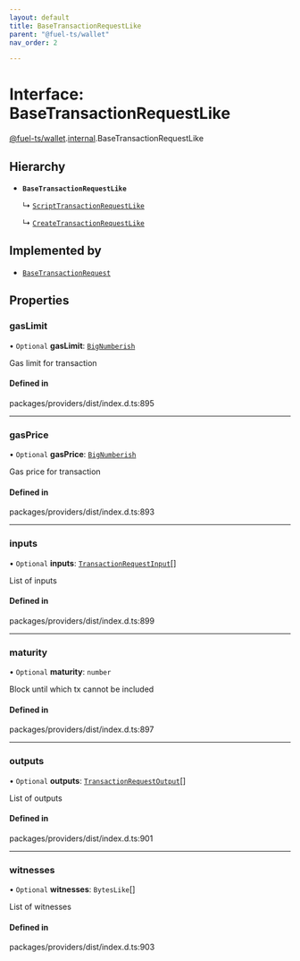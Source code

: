 ```yaml
---
layout: default
title: BaseTransactionRequestLike
parent: "@fuel-ts/wallet"
nav_order: 2

---
```


# Interface: BaseTransactionRequestLike

[@fuel-ts/wallet](../index.md).[internal](../namespaces/internal.md).BaseTransactionRequestLike

## Hierarchy

- **`BaseTransactionRequestLike`**

  ↳ [`ScriptTransactionRequestLike`](internal-ScriptTransactionRequestLike.md)

  ↳ [`CreateTransactionRequestLike`](internal-CreateTransactionRequestLike.md)

## Implemented by

- [`BaseTransactionRequest`](../classes/internal-BaseTransactionRequest.md)

## Properties

### gasLimit

• `Optional` **gasLimit**: [`BigNumberish`](../namespaces/internal.md#bignumberish)

Gas limit for transaction

#### Defined in

packages/providers/dist/index.d.ts:895

___

### gasPrice

• `Optional` **gasPrice**: [`BigNumberish`](../namespaces/internal.md#bignumberish)

Gas price for transaction

#### Defined in

packages/providers/dist/index.d.ts:893

___

### inputs

• `Optional` **inputs**: [`TransactionRequestInput`](../namespaces/internal.md#transactionrequestinput)[]

List of inputs

#### Defined in

packages/providers/dist/index.d.ts:899

___

### maturity

• `Optional` **maturity**: `number`

Block until which tx cannot be included

#### Defined in

packages/providers/dist/index.d.ts:897

___

### outputs

• `Optional` **outputs**: [`TransactionRequestOutput`](../namespaces/internal.md#transactionrequestoutput)[]

List of outputs

#### Defined in

packages/providers/dist/index.d.ts:901

___

### witnesses

• `Optional` **witnesses**: `BytesLike`[]

List of witnesses

#### Defined in

packages/providers/dist/index.d.ts:903
